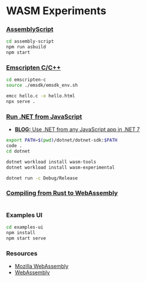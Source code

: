# WASM Experiments

### [AssemblyScript](https://www.assemblyscript.org/getting-started.html)

```bash
cd assembly-script
npm run asbuild
npm start
```

### [Emscripten C/C++](https://developer.mozilla.org/en-US/docs/WebAssembly/C_to_wasm)

```bash
cd emscripten-c
source ./emsdk/emsdk_env.sh

emcc hello.c -o hello.html
npx serve .
```

### [Run .NET from JavaScript](https://learn.microsoft.com/en-us/aspnet/core/client-side/dotnet-interop?view=aspnetcore-7.0)

- [**BLOG:** Use .NET from any JavaScript app in .NET 7](https://devblogs.microsoft.com/dotnet/use-net-7-from-any-javascript-app-in-net-7/)

```bash
export PATH=$(pwd)/dotnet/dotnet-sdk:$PATH
code .
cd dotnet

dotnet workload install wasm-tools
dotnet workload install wasm-experimental

dotnet run -c Debug/Release
```

### [Compiling from Rust to WebAssembly](https://developer.mozilla.org/en-US/docs/WebAssembly/Rust_to_wasm)

```bash

```

### Examples UI

```bash
cd examples-ui
npm install
npm start serve
```

### Resources

- [Mozilla WebAssembly](https://developer.mozilla.org/en-US/docs/WebAssembly)
- [WebAssembly](https://webassembly.org/)
